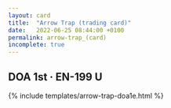 ```yaml
---
layout: card
title:  "Arrow Trap (trading card)"
date:   2022-06-25 08:44:00 +0100
permalink: arrow-trap_(card)
incomplete: true
---
```


## DOA 1st &middot; EN-199 U

{% include templates/arrow-trap-doa1e.html %}
